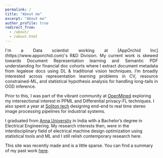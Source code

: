 ```yaml
---
permalink: /
title: "About me"
excerpt: "About me"
author_profile: true
redirect_from: 
  - /about/
  - /about.html
---
```


[comment]: <> (<t style="font-size:30px;"><b><t1 style="color:rgb&#40;139, 209, 212&#41;">Siva</t1>ramakrishnan Subramanian</b></t>)
[comment]: <> (<t style="font-size:30px;color:rgb&#40;139, 209, 212&#41;"><b>About me</b></t>)

<p align="justify">
I'm a Data scientist working at [AppOrchid Inc](https://www.apporchid.com)'s R&D Division. My current work is skewed towards Document Representation learning and Semantic PDF understanding for financial doc cohorts where I extract document metadata from legalese docs using DL & traditional vision techniques. I’m broadly interested across representation learning problems in CV, resource constrained-ML, and statistical hypothesis analysis for handling long-tails in OOD inference.


Prior to this, I was part of the vibrant community at [OpenMined](https://www.openmined.org) exploring my intersectional interest in PPML and Differential privacy-FL techniques. I also spent a year at [Soliton tech](https://www.solitontech.com) designing end-end to real time stereo image processing pipelines for industrial systems.


I graduated from [Anna University](https://www.annauniv.edu) in India with a Bachelor’s degree in Electrical Engineering. My research interests then, were in the interdisciplinary field of electrical machine design optimization using statistical tools and ML and I still relish contemporary research here.


This site was recently made and is a little sparse. You can find a summary of my past work [here](https://krishnansr.github.io/cv).
</p>